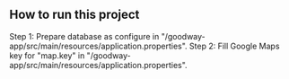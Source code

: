 How to run this project
---------------------------------
Step 1: Prepare database as configure in "/goodway-app/src/main/resources/application.properties".
Step 2: Fill Google Maps key for "map.key" in "/goodway-app/src/main/resources/application.properties".
